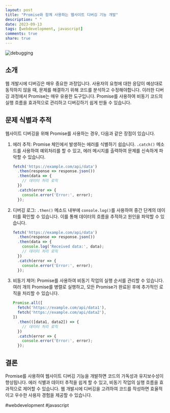 ```yaml
---
layout: post
title: "Promise와 함께 사용하는 웹사이트 디버깅 기능 개발"
description: " "
date: 2023-09-13
tags: [webdevelopment, javascript]
comments: true
share: true
---
```


![debugging](https://example.com/debugging_image.png)

## 소개

웹 개발시에 디버깅은 매우 중요한 과정입니다. 사용자의 요청에 대한 응답이 예상대로 동작하지 않을 때, 문제를 해결하기 위해 코드를 분석하고 수정해야합니다. 이러한 디버깅 과정에서 Promise는 매우 유용한 도구입니다. Promise를 사용하여 비동기 코드의 실행 흐름을 효과적으로 관리하고 디버깅하기 쉽게 만들 수 있습니다.

## 문제 식별과 추적

웹사이트 디버깅을 위해 Promise를 사용하는 경우, 다음과 같은 장점이 있습니다.

1. 에러 추적: Promise 체인에서 발생하는 에러를 식별하기 쉽습니다. `.catch()` 메소드를 사용하여 예외처리를 할 수 있고, 에러 메시지를 출력하여 문제를 신속하게 파악할 수 있습니다.

    ```javascript
    fetch('https://example.com/api/data')
      .then(response => response.json())
      .then(data => {
        // 데이터 처리 로직
      })
      .catch(error => {
        console.error('Error:', error);
      });
    ```

2. 디버깅 로그: `.then()` 메소드 내부에 `console.log()`를 사용하여 중간 단계의 데이터를 확인할 수 있습니다. 이를 통해 데이터의 흐름을 추적하고 원인을 파악할 수 있습니다.

    ```javascript
    fetch('https://example.com/api/data')
      .then(response => response.json())
      .then(data => {
        console.log('Received data:', data);
        // 데이터 처리 로직
      })
      .catch(error => {
        console.error('Error:', error);
      });
    ```

3. 비동기 제어: Promise를 사용하여 비동기 작업의 실행 순서를 관리할 수 있습니다. 여러 개의 Promise를 병렬로 실행하고, 모든 Promise가 완료된 후에 추가적인 로직을 처리할 수 있습니다.

    ```javascript
    Promise.all([
      fetch('https://example.com/api/data1'),
      fetch('https://example.com/api/data2'),
    ])
      .then(([data1, data2]) => {
        // 데이터 처리 로직
      })
      .catch(error => {
        console.error('Error:', error);
      });
    ```

## 결론

Promise를 사용하여 웹사이트 디버깅 기능을 개발하면 코드의 가독성과 유지보수성이 향상됩니다. 에러 식별과 데이터 추적을 쉽게 할 수 있고, 비동기 작업의 실행 흐름을 효과적으로 제어할 수 있습니다. 웹 개발시에 디버깅을 고려하여 코드를 작성하면 효율적이고 우수한 사용자 경험을 제공할 수 있습니다.

#webdevelopment #javascript